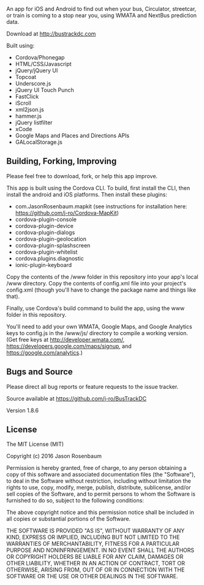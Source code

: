 An app for iOS and Android to find out when your bus, Circulator, streetcar, or train is coming to a stop near you, using WMATA and NextBus prediction data. 

Download at http://bustrackdc.com

Built using:

* Cordova/Phonegap
* HTML/CSS/Javascript
* jQuery/jQuery UI
* Topcoat
* Underscore.js
* jQuery UI Touch Punch
* FastClick
* iScroll
* xml2json.js
* hammer.js
* jQuery listfilter
* xCode
* Google Maps and Places and Directions APIs
* GALocalStorage.js

## Building, Forking, Improving

Please feel free to download, fork, or help this app improve.

This app is built using the Cordova CLI. To build, first install the CLI, then install the android and iOS platforms. Then install these plugins:

* com.JasonRosenbaum.mapkit (see instructions for installation here: https://github.com/j-ro/Cordova-MapKit)
* cordova-plugin-console
* cordova-plugin-device
* cordova-plugin-dialogs
* cordova-plugin-geolocation
* cordova-plugin-splashscreen
* cordova-plugin-whitelist
* cordova.plugins.diagnostic
* ionic-plugin-keyboard

Copy the contents of the /www folder in this repository into your app's local /www directory. Copy the contents of config.xml file into your project's config.xml (though you'll have to change the package name and things like that).

Finally, use Cordova's build command to build the app, using the www folder in this repository.

You'll need to add your own WMATA, Google Maps, and Google Analytics keys to config.js in the /www/js/ directory to compile a working version. (Get free keys at http://developer.wmata.com/, https://developers.google.com/maps/signup, and https://google.com/analytics.)

## Bugs and Source

Please direct all bug reports or feature requests to the issue tracker.

Source available at https://github.com/j-ro/BusTrackDC

Version 1.8.6

## License

The MIT License (MIT)

Copyright (c) 2016 Jason Rosenbaum

Permission is hereby granted, free of charge, to any person obtaining a copy
of this software and associated documentation files (the "Software"), to deal
in the Software without restriction, including without limitation the rights
to use, copy, modify, merge, publish, distribute, sublicense, and/or sell
copies of the Software, and to permit persons to whom the Software is
furnished to do so, subject to the following conditions:

The above copyright notice and this permission notice shall be included in
all copies or substantial portions of the Software.

THE SOFTWARE IS PROVIDED "AS IS", WITHOUT WARRANTY OF ANY KIND, EXPRESS OR
IMPLIED, INCLUDING BUT NOT LIMITED TO THE WARRANTIES OF MERCHANTABILITY,
FITNESS FOR A PARTICULAR PURPOSE AND NONINFRINGEMENT. IN NO EVENT SHALL THE
AUTHORS OR COPYRIGHT HOLDERS BE LIABLE FOR ANY CLAIM, DAMAGES OR OTHER
LIABILITY, WHETHER IN AN ACTION OF CONTRACT, TORT OR OTHERWISE, ARISING FROM,
OUT OF OR IN CONNECTION WITH THE SOFTWARE OR THE USE OR OTHER DEALINGS IN
THE SOFTWARE.